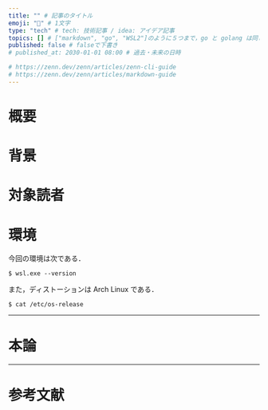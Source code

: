 ```yaml
---
title: "" # 記事のタイトル
emoji: "🦕" # 1文字
type: "tech" # tech: 技術記事 / idea: アイデア記事
topics: [] # ["markdown", "go", "WSL2"]のように５つまで，go と golang は同じ
published: false # falseで下書き
# published_at: 2030-01-01 08:00 # 過去・未来の日時

# https://zenn.dev/zenn/articles/zenn-cli-guide
# https://zenn.dev/zenn/articles/markdown-guide
---
```


# 概要

# 背景

# 対象読者

# 環境

今回の環境は次である．

```fish:terminal
$ wsl.exe --version
```

また，ディストーションは Arch Linux である．

```fish:terminal
$ cat /etc/os-release
```

---

# 本論

---

# 参考文献
